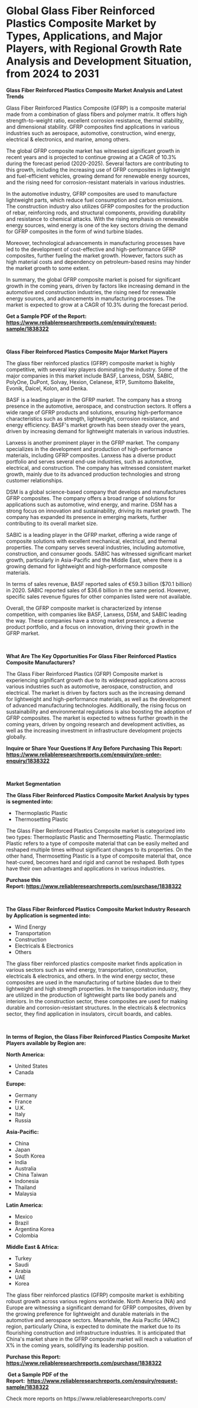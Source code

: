 <p><h1>Global Glass Fiber Reinforced Plastics Composite Market by Types, Applications, and Major Players, with Regional Growth Rate Analysis and Development Situation, from 2024 to 2031</h1></p><p><strong>Glass Fiber Reinforced Plastics Composite Market Analysis and Latest Trends</strong></p>
<p><p>Glass Fiber Reinforced Plastics Composite (GFRP) is a composite material made from a combination of glass fibers and polymer matrix. It offers high strength-to-weight ratio, excellent corrosion resistance, thermal stability, and dimensional stability. GFRP composites find applications in various industries such as aerospace, automotive, construction, wind energy, electrical & electronics, and marine, among others.</p><p>The global GFRP composite market has witnessed significant growth in recent years and is projected to continue growing at a CAGR of 10.3% during the forecast period (2020-2025). Several factors are contributing to this growth, including the increasing use of GFRP composites in lightweight and fuel-efficient vehicles, growing demand for renewable energy sources, and the rising need for corrosion-resistant materials in various industries.</p><p>In the automotive industry, GFRP composites are used to manufacture lightweight parts, which reduce fuel consumption and carbon emissions. The construction industry also utilizes GFRP composites for the production of rebar, reinforcing rods, and structural components, providing durability and resistance to chemical attacks. With the rising emphasis on renewable energy sources, wind energy is one of the key sectors driving the demand for GFRP composites in the form of wind turbine blades.</p><p>Moreover, technological advancements in manufacturing processes have led to the development of cost-effective and high-performance GFRP composites, further fueling the market growth. However, factors such as high material costs and dependency on petroleum-based resins may hinder the market growth to some extent.</p><p>In summary, the global GFRP composite market is poised for significant growth in the coming years, driven by factors like increasing demand in the automotive and construction industries, the rising need for renewable energy sources, and advancements in manufacturing processes. The market is expected to grow at a CAGR of 10.3% during the forecast period.</p></p>
<p><strong>Get a Sample PDF of the Report:&nbsp; <a href="https://www.reliableresearchreports.com/enquiry/request-sample/1838322">https://www.reliableresearchreports.com/enquiry/request-sample/1838322</a></strong></p>
<p>&nbsp;</p>
<p><strong>Glass Fiber Reinforced Plastics Composite Major Market Players</strong></p>
<p><p>The glass fiber reinforced plastics (GFRP) composite market is highly competitive, with several key players dominating the industry. Some of the major companies in this market include BASF, Lanxess, DSM, SABIC, PolyOne, DuPont, Solvay, Hexion, Celanese, RTP, Sumitomo Bakelite, Evonik, Daicel, Kolon, and Denka.</p><p>BASF is a leading player in the GFRP market. The company has a strong presence in the automotive, aerospace, and construction sectors. It offers a wide range of GFRP products and solutions, ensuring high-performance characteristics such as strength, lightweight, corrosion resistance, and energy efficiency. BASF's market growth has been steady over the years, driven by increasing demand for lightweight materials in various industries.</p><p>Lanxess is another prominent player in the GFRP market. The company specializes in the development and production of high-performance materials, including GFRP composites. Lanxess has a diverse product portfolio and serves several end-use industries, such as automotive, electrical, and construction. The company has witnessed consistent market growth, mainly due to its advanced production technologies and strong customer relationships.</p><p>DSM is a global science-based company that develops and manufactures GFRP composites. The company offers a broad range of solutions for applications such as automotive, wind energy, and marine. DSM has a strong focus on innovation and sustainability, driving its market growth. The company has expanded its presence in emerging markets, further contributing to its overall market size.</p><p>SABIC is a leading player in the GFRP market, offering a wide range of composite solutions with excellent mechanical, electrical, and thermal properties. The company serves several industries, including automotive, construction, and consumer goods. SABIC has witnessed significant market growth, particularly in Asia-Pacific and the Middle East, where there is a growing demand for lightweight and high-performance composite materials.</p><p>In terms of sales revenue, BASF reported sales of €59.3 billion ($70.1 billion) in 2020. SABIC reported sales of $36.6 billion in the same period. However, specific sales revenue figures for other companies listed were not available.</p><p>Overall, the GFRP composite market is characterized by intense competition, with companies like BASF, Lanxess, DSM, and SABIC leading the way. These companies have a strong market presence, a diverse product portfolio, and a focus on innovation, driving their growth in the GFRP market.</p></p>
<p>&nbsp;</p>
<p><strong>What Are The Key Opportunities For Glass Fiber Reinforced Plastics Composite Manufacturers?</strong></p>
<p><p>The Glass Fiber Reinforced Plastics (GFRP) Composite market is experiencing significant growth due to its widespread applications across various industries such as automotive, aerospace, construction, and electrical. The market is driven by factors such as the increasing demand for lightweight and high-performance materials, as well as the development of advanced manufacturing technologies. Additionally, the rising focus on sustainability and environmental regulations is also boosting the adoption of GFRP composites. The market is expected to witness further growth in the coming years, driven by ongoing research and development activities, as well as the increasing investment in infrastructure development projects globally.</p></p>
<p><strong>Inquire or Share Your Questions If Any Before Purchasing This Report: <a href="https://www.reliableresearchreports.com/enquiry/pre-order-enquiry/1838322">https://www.reliableresearchreports.com/enquiry/pre-order-enquiry/1838322</a></strong></p>
<p>&nbsp;</p>
<p><strong>Market Segmentation</strong></p>
<p><strong>The Glass Fiber Reinforced Plastics Composite Market Analysis by types is segmented into:</strong></p>
<p><ul><li>Thermoplastic Plastic</li><li>Thermosetting Plastic</li></ul></p>
<p><p>The Glass Fiber Reinforced Plastics Composite market is categorized into two types: Thermoplastic Plastic and Thermosetting Plastic. Thermoplastic Plastic refers to a type of composite material that can be easily melted and reshaped multiple times without significant changes to its properties. On the other hand, Thermosetting Plastic is a type of composite material that, once heat-cured, becomes hard and rigid and cannot be reshaped. Both types have their own advantages and applications in various industries.</p></p>
<p><strong>Purchase this Report:&nbsp;<a href="https://www.reliableresearchreports.com/purchase/1838322">https://www.reliableresearchreports.com/purchase/1838322</a></strong></p>
<p>&nbsp;</p>
<p><strong>The Glass Fiber Reinforced Plastics Composite Market Industry Research by Application is segmented into:</strong></p>
<p><ul><li>Wind Energy</li><li>Transportation</li><li>Construction</li><li>Electricals & Electronics</li><li>Others</li></ul></p>
<p><p>The glass fiber reinforced plastics composite market finds application in various sectors such as wind energy, transportation, construction, electricals & electronics, and others. In the wind energy sector, these composites are used in the manufacturing of turbine blades due to their lightweight and high strength properties. In the transportation industry, they are utilized in the production of lightweight parts like body panels and interiors. In the construction sector, these composites are used for making durable and corrosion-resistant structures. In the electricals & electronics sector, they find application in insulators, circuit boards, and cables.</p></p>
<p>&nbsp;</p>
<p><strong>In terms of Region, the Glass Fiber Reinforced Plastics Composite Market Players available by Region are:</strong></p>
<p>
    <p> <strong> North America: </strong>
        <ul>
            <li>United States</li>
            <li>Canada</li>
        </ul>
        </p> 
    <p> <strong> Europe: </strong>
        <ul>
            <li>Germany</li>
            <li>France</li>
            <li>U.K.</li>
            <li>Italy</li>
            <li>Russia</li>
        </ul>
        </p> 
    <p> <strong> Asia-Pacific: </strong>
        <ul>
            <li>China</li>
            <li>Japan</li>
            <li>South Korea</li>
            <li>India</li>
            <li>Australia</li>
            <li>China Taiwan</li>
            <li>Indonesia</li>
            <li>Thailand</li>
            <li>Malaysia</li>
        </ul>
        </p> 
    <p> <strong> Latin America: </strong>
        <ul>
            <li>Mexico</li>
            <li>Brazil</li>
            <li>Argentina Korea</li>
            <li>Colombia</li>
        </ul>
        </p> 
    <p> <strong> Middle East & Africa: </strong>
        <ul>
            <li>Turkey</li>
            <li>Saudi</li>
            <li>Arabia</li>
            <li>UAE</li>
            <li>Korea</li>
        </ul>
    </p>
    </p>
<p><p>The glass fiber reinforced plastics (GFRP) composite market is exhibiting robust growth across various regions worldwide. North America (NA) and Europe are witnessing a significant demand for GFRP composites, driven by the growing preference for lightweight and durable materials in the automotive and aerospace sectors. Meanwhile, the Asia Pacific (APAC) region, particularly China, is expected to dominate the market due to its flourishing construction and infrastructure industries. It is anticipated that China's market share in the GFRP composite market will reach a valuation of X% in the coming years, solidifying its leadership position.</p></p>
<p><strong>Purchase this Report: <a href="https://www.reliableresearchreports.com/purchase/1838322">https://www.reliableresearchreports.com/purchase/1838322</a></strong></p>
<p>&nbsp;<strong>Get a Sample PDF of the Report:&nbsp;&nbsp;<a href="https://www.reliableresearchreports.com/enquiry/request-sample/1838322">https://www.reliableresearchreports.com/enquiry/request-sample/1838322</a></strong></p>
<p><strong></strong></p>
<p>Check more reports on https://www.reliableresearchreports.com/</p>